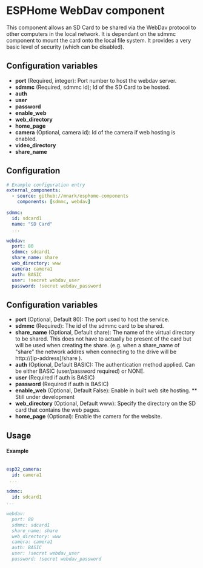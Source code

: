 # ESPHome WebDav component

This component allows an SD Card to be shared via the WebDav protocol to other computers in the local network. It is dependant on the sdmmc component to mount the card onto the local file system. It provides a very basic level of security (which can be disabled).

## Configuration variables

* **port** (Required, integer): Port number to host the webdav server.
* **sdmmc** (Required, sdmmc id); Id of the SD Card to be hosted.
* **auth**
* **user**
* **password**
* **enable_web**
* **web_directory**
* **home_page**
* **camera** (Optional, camera id): Id of the camera if web hosting is enabled.
* **video_directory**
* **share_name**

## Configuration

```yaml
# Example configuration entry
external_components:
  - source: github://mnark/esphome-components
    components: [sdmmc, webdav]

sdmmc:
  id: sdcard1
  name: "SD Card"
  ...

webdav:
  port: 80
  sdmmc: sdcard1
  share_name: share
  web_directory: www
  camera: camera1
  auth: BASIC
  user: !secret webdav_user
  password: !secret webdav_password
```

## Configuration variables

* **port** (Optional, Default 80): The port used to host the service.
* **sdmmc** (Required): The id of the sdmmc card to be shared.
* **share_name** (Optional, Default share): The name of the virtual directory to be shared. This does not have to actually be present of the card but will be used when creating the share. (e.g. when a share_name of "share" the network addres when connecting to the drive will be http://[ip-address]/share ).  
* **auth** (Optional, Default BASIC): The authentication method applied. Can be either BASIC (user/password required) or NONE.
* **user** (Required if auth is BASIC)
* **password** (Required if auth is BASIC)
* **enable_web** (Optional, Default False): Enable in built web site hosting. ** Still under development
* **web_directory** (Optional, Default www): Specify the directory on the SD card that contains the web pages.
* **home_page** (Optional): Enable the camera for the website.

## Usage

#### Example

```yaml

esp32_camera:
  id: camera1
 ...

sdmmc:
  id: sdcard1
...

webdav:
  port: 80
  sdmmc: sdcard1
  share_name: share
  web_directory: www
  camera: camera1
  auth: BASIC
  user: !secret webdav_user
  password: !secret webdav_password

```


